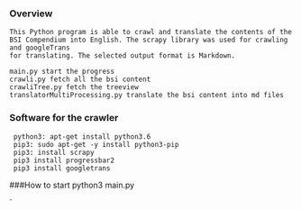 
### Overview
    This Python program is able to crawl and translate the contents of the 
    BSI Compendium into English. The scrapy library was used for crawling and googleTrans
    for translating. The selected output format is Markdown. 
    
    main.py start the progress
    crawli.py fetch all the bsi content
    crawliTree.py fetch the treeview 
    translatorMultiProcessing.py translate the bsi content into md files
### Software for the crawler 
     python3: apt-get install python3.6
     pip3: sudo apt-get -y install python3-pip
     pip3: install scrapy
     pip3 install progressbar2
     pip3 install googletrans
###How to start
     python3 main.py
    
`